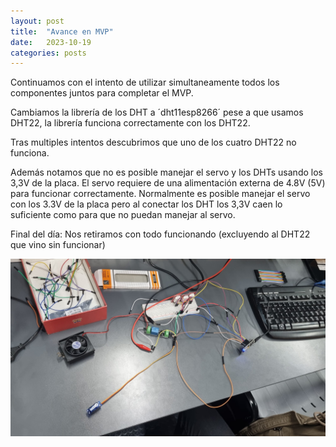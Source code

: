 ```yaml
---
layout: post
title:  "Avance en MVP"
date:   2023-10-19 
categories: posts
---
```


Continuamos con el intento de utilizar simultaneamente todos los componentes juntos para completar el MVP.

Cambiamos la librería de los DHT a ´dht11esp8266´ pese a que usamos DHT22, la librería funciona correctamente con los DHT22.

Tras multiples intentos descubrimos que uno de los cuatro DHT22 no funciona. 

Además notamos que no es posible manejar el servo y los DHTs usando los 3,3V de la placa. El servo requiere de una alimentación externa de 4.8V (5V) para funcionar correctamente.
Normalmente es posible manejar el servo con los 3.3V de la placa pero al conectar los DHT los 3,3V caen lo suficiente como para que no puedan manejar al servo.


Final del día:
  Nos retiramos con todo funcionando (excluyendo al DHT22 que vino sin funcionar)

![mvp](https://raw.githubusercontent.com/SisCom-PI2-2023-2/proyecto-keep-it-cool/main/docs/_posts/img/2023-10-19-pruebaMVP.jpeg)
